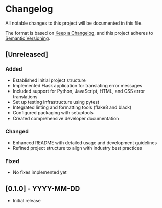 # Changelog

All notable changes to this project will be documented in this file.

The format is based on [Keep a Changelog](https://keepachangelog.com/en/1.0.0/),
and this project adheres to [Semantic Versioning](https://semver.org/spec/v2.0.0.html).

## [Unreleased]

### Added
- Established initial project structure
- Implemented Flask application for translating error messages
- Included support for Python, JavaScript, HTML, and CSS error translations
- Set up testing infrastructure using pytest
- Integrated linting and formatting tools (flake8 and black)
- Configured packaging with setuptools
- Created comprehensive developer documentation

### Changed
- Enhanced README with detailed usage and development guidelines
- Refined project structure to align with industry best practices

### Fixed
- No fixes implemented yet

## [0.1.0] - YYYY-MM-DD
- Initial release 